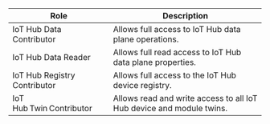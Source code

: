 | Role                         | Description                                                          |
| ---------------------------- | -------------------------------------------------------------------- |
| IoT Hub Data Contributor     | Allows full access to IoT Hub data plane operations.                 |
| IoT Hub Data Reader          | Allows full read access to IoT Hub data plane properties.            |
| IoT Hub Registry Contributor | Allows full access to the IoT Hub device registry.                   |
| IoT Hub Twin Contributor     | Allows read and write access to all IoT Hub device and module twins. |

